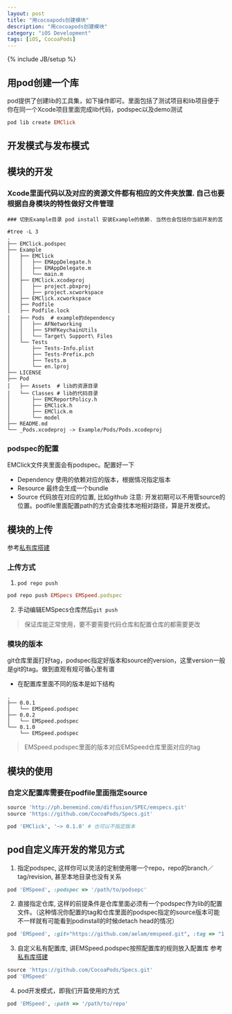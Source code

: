 ```yaml
---
layout: post
title: "用cocoapods创建模块"
description: "用cocoapods创建模块"
category: "iOS Development"
tags: [iOS, CocoaPods]
---
```

{% include JB/setup %}

## 用pod创建一个库
pod提供了创建lib的工具集，如下操作即可。里面包括了测试项目和lib项目便于你在同一个Xcode项目里面完成lib代码，podspec以及demo测试
```ruby
pod lib create EMClick
```

## 开发模式与发布模式

## 模块的开发
### Xcode里面代码以及对应的资源文件都有相应的文件夹放置. 自己也要根据自身模块的特性做好文件管理
```shell
### 切到Example目录 pod install 安装Example的依赖. 当然也会包括你当前开发的苦

#tree -L 3  
.
├── EMClick.podspec
├── Example
│   ├── EMClick
│   │   ├── EMAppDelegate.h
│   │   ├── EMAppDelegate.m
│   │   └── main.m
│   ├── EMClick.xcodeproj
│   │   ├── project.pbxproj
│   │   ├── project.xcworkspace
│   ├── EMClick.xcworkspace
│   ├── Podfile
│   ├── Podfile.lock
│   ├── Pods  # example的dependency
│   │   ├── AFNetworking
│   │   ├── SFHFKeychainUtils
│   │   └── Target\ Support\ Files
│   └── Tests
│       ├── Tests-Info.plist
│       ├── Tests-Prefix.pch
│       ├── Tests.m
│       └── en.lproj
├── LICENSE
├── Pod
│   ├── Assets  # lib的资源目录
│   └── Classes # lib的代码目录
│       ├── EMCReportPolicy.h
│       ├── EMClick.h
│       ├── EMClick.m
│       └── model
├── README.md
└── _Pods.xcodeproj -> Example/Pods/Pods.xcodeproj

```

### podspec的配置

EMClick文件夹里面会有podspec。配置好一下
* Dependency 使用的依赖对应的版本，根据情况指定版本
* Resource 最终会生成一个bundle
* Source 代码放在对应的位置, 比如github
注意: 开发初期可以不用管source的位置。podfile里面配置path的方式会查找本地相对路径，算是开发模式。


## 模块的上传
 参考[私有库搭建](http://aelam.github.io/2015/06/29/cocoapods-private-private-repo-usage/)

### 上传方式
1. `pod repo push`
```ruby
pod repo push EMSpecs EMSpeed.podspec
```
2. 手动编辑EMSpecs仓库然后`git push`
> 保证库能正常使用，要不要需要代码仓库和配置仓库的都需要更改

### 模块的版本
git仓库里面打好tag，podspec指定好版本和source的version，这里version一般是git的tag。做到直观有规可循心里有谱

* 在配置库里面不同的版本是如下结构
```shell
.
├── 0.0.1
│   └── EMSpeed.podspec
├── 0.0.2
│   └── EMSpeed.podspec
└── 0.1.0
    └── EMSpeed.podspec
```
> EMSpeed.podspec里面的版本对应EMSpeed仓库里面对应的tag



## 模块的使用

### 自定义配置库需要在podfile里面指定source

```ruby
source 'http://ph.benemind.com/diffusion/SPEC/emspecs.git'
source 'https://github.com/CocoaPods/Specs.git'

pod 'EMClick', '~> 0.1.0' # 也可以不指定版本

```

## pod自定义库开发的常见方式
1. 指定podspec, 这样你可以灵活的定制使用哪一个repo，repo的branch／tag/revision,  甚至本地目录也没有关系
```ruby
pod 'EMSpeed', :podspec => '/path/to/podsepc'
```

2. 直接指定仓库, 这样的前提条件是仓库里面必须有一个podspec作为lib的配置文件。（这种情况你配置的tag和仓库里面的podspec指定的source版本可能不一样就有可能看到podinstall的时候detach head的情况）
```ruby
pod 'EMSpeed', :git="https://github.com/aelam/emspeed.git", :tag => "1.0.0" #:commit=>
```

3. 自定义私有配置库, 讲EMSpeed.podspec按照配置库的规则放入配置库 参考[私有库搭建](http://aelam.github.io/2015/06/29/cocoapods-private-private-repo-usage/)
```ruby
source 'https://github.com/CocoaPods/Specs.git'
pod 'EMSpeed'
```

4. pod开发模式，即我们开篇使用的方式
```ruby
pod 'EMSpeed', :path => '/path/to/repo'
```
